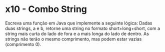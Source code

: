 # x10 - Combo String

Escreva uma função em Java que implemente a seguinte lógica: Dadas duas strings, a e b, retorne uma string no formato short+long+short, com a string mais curta do lado de fora e a mais longa do lado de dentro. As strings não terão o mesmo comprimento, mas podem estar vazias (comprimento 0).